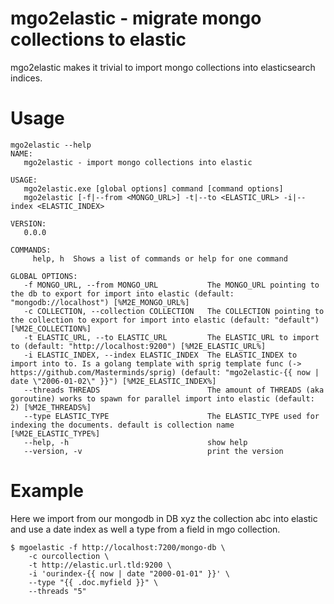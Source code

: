 # mgo2elastic - migrate mongo collections to elastic

mgo2elastic makes it trivial to import mongo collections into elasticsearch indices.

# Usage

```
mgo2elastic --help
NAME:
   mgo2elastic - import mongo collections into elastic

USAGE:
   mgo2elastic.exe [global options] command [command options]
   mgo2elastic [-f|--from <MONGO_URL>] -t|--to <ELASTIC_URL> -i|--index <ELASTIC_INDEX>

VERSION:
   0.0.0

COMMANDS:
     help, h  Shows a list of commands or help for one command

GLOBAL OPTIONS:
   -f MONGO_URL, --from MONGO_URL           The MONGO_URL pointing to the db to export for import into elastic (default: "mongodb://localhost") [%M2E_MONGO_URL%]
   -c COLLECTION, --collection COLLECTION   The COLLECTION pointing to the collection to export for import into elastic (default: "default") [%M2E_COLLECTION%]
   -t ELASTIC_URL, --to ELASTIC_URL         The ELASTIC_URL to import to (default: "http://localhost:9200") [%M2E_ELASTIC_URL%]
   -i ELASTIC_INDEX, --index ELASTIC_INDEX  The ELASTIC_INDEX to import into to. Is a golang template with sprig template func (-> https://github.com/Masterminds/sprig) (default: "mgo2elastic-{{ now |
date \"2006-01-02\" }}") [%M2E_ELASTIC_INDEX%]
   --threads THREADS                        The amount of THREADS (aka goroutine) works to spawn for parallel import into elastic (default: 2) [%M2E_THREADS%]
   --type ELASTIC_TYPE                      The ELASTIC_TYPE used for indexing the documents. default is collection name [%M2E_ELASTIC_TYPE%]
   --help, -h                               show help
   --version, -v                            print the version
```


# Example

Here we import from our mongodb in DB xyz the collection abc into elastic and use a date index as well a type from a field in mgo collection. 

```
$ mgoelastic -f http://localhost:7200/mongo-db \
    -c ourcollection \
    -t http://elastic.url.tld:9200 \
    -i 'ourindex-{{ now | date "2000-01-01" }}' \
    --type "{{ .doc.myfield }}" \
    --threads "5"
```
